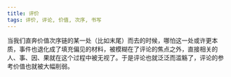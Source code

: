 ```yaml
---
title: 评价
tags: 评价, 评论, 价值, 次序, 书写
---
```



当我们直奔价值次序链的某一处（比如末尾）而去的时候，哪怕这一处或许更本质，事件也退化成了填充偏见的材料，被模糊在了评论的焦点之外，直接相关的人、事、因、果就在这个过程中被无视了。于是评论也就泛泛而滥觞了，评论的参考价值也就被大幅削弱。


